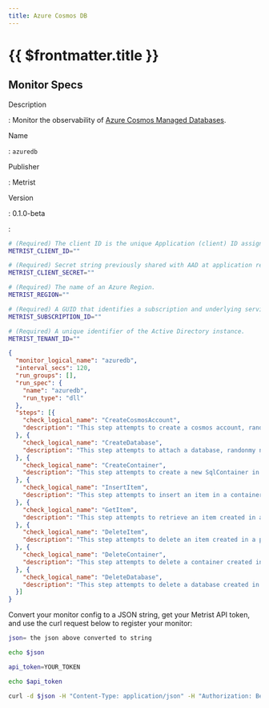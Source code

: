 ```yaml
---
title: Azure Cosmos DB
---
```


# {{ $frontmatter.title }}

## Monitor Specs

Description

: Monitor the observability of [Azure Cosmos Managed Databases](https://azure.microsoft.com/solutions/databases/).

Name

: `azuredb`

Publisher

: Metrist

Version

: 0.1.0-beta

: &nbsp;


<!--@include: /parts/_1.md-->


<!--@include: /parts/_2.md-->


<!--@include: /parts/_3.md-->


```sh
# (Required) The client ID is the unique Application (client) ID assigned to your app by Azure AD when the app was registered.
METRIST_CLIENT_ID=""

# (Required) Secret string previously shared with AAD at application registration to prove the identity of the application (the client) requesting the tokens.
METRIST_CLIENT_SECRET=""

# (Required) The name of an Azure Region.
METRIST_REGION=""

# (Required) A GUID that identifies a subscription and underlying services.
METRIST_SUBSCRIPTION_ID=""

# (Required) A unique identifier of the Active Directory instance.
METRIST_TENANT_ID=""
```

<!--@include: /parts/tips_env-vars.md -->


<!--@include: /parts/_4.md-->


```json
{
  "monitor_logical_name": "azuredb",
  "interval_secs": 120,
  "run_groups": [],
  "run_spec": {
    "name": "azuredb",
    "run_type": "dll"
  },
  "steps": [{
    "check_logical_name": "CreateCosmosAccount",
    "description": "This step attempts to create a cosmos account, randomly named, in the given region."
  }, {
    "check_logical_name": "CreateDatabase",
    "description": "This step attempts to attach a database, randonmy named, to the cosmos account created in a previous step."
  }, {
    "check_logical_name": "CreateContainer",
    "description": "This step attempts to create a new SqlContainer in a database created in a previous step."
  }, {
    "check_logical_name": "InsertItem",
    "description": "This step attempts to insert an item in a container created in a previous step."
  }, {
    "check_logical_name": "GetItem",
    "description": "This step attempts to retrieve an item created in a previous step."
  }, {
    "check_logical_name": "DeleteItem",
    "description": "This step attempts to delete an item created in a previous step."
  }, {
    "check_logical_name": "DeleteContainer",
    "description": "This step attempts to delete a container created in a previous step."
  }, {
    "check_logical_name": "DeleteDatabase",
    "description": "This step attempts to delete a database created in a previous step."
  }]
}
```




Convert your monitor config to a JSON string, get your Metrist API token, and use the curl request below to register your monitor:

```sh
json= the json above converted to string

echo $json

api_token=YOUR_TOKEN

echo $api_token

curl -d $json -H "Content-Type: application/json" -H "Authorization: Bearer $api_token" 'https://app.metrist.io/api/v0/monitor-config'

```

<!--@include: /parts/tips_api.md-->


<!--@include: /parts/_5.md-->


<!--@include: /parts/result.md-->